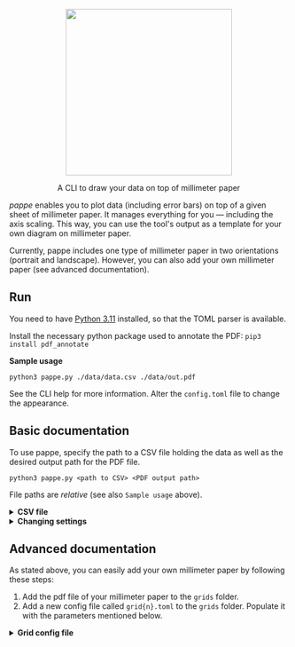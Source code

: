 <p align="center">
  <img src="https://github.com/paul019/pappe/assets/37160523/e65b47d8-b36b-48ae-9c98-dde2a80a72e2" width="300px" />
  <p align="center">A CLI to draw your data on top of millimeter paper</p>
</p>

*pappe* enables you to plot data (including error bars) on top of a given sheet of millimeter paper. It manages everything for you — including the axis scaling. This way, you can use the tool's output as a template for your own diagram on millimeter paper.

Currently, pappe includes one type of millimeter paper in two orientations (portrait and landscape). However, you can also add your own millimeter paper (see advanced documentation).


## Run

You need to have [Python 3.11](https://www.python.org/downloads/) installed, so that the TOML parser is available.

Install the necessary python package used to annotate the PDF: `pip3 install pdf_annotate`

**Sample usage**

```
python3 pappe.py ./data/data.csv ./data/out.pdf
```

See the CLI help for more information. Alter the `config.toml` file to change the appearance.


## Basic documentation

To use pappe, specify the path to a CSV file holding the data as well as the desired output path for the PDF file.

```
python3 pappe.py <path to CSV> <PDF output path>
```

File paths are *relative* (see also `Sample usage` above).


<details>
<summary><b>CSV file</b></summary>

The supplied CSV file must have 6 columns and it *may* contain a header row. Each row represents one data point. This is what the columns are for:

| Column | Content |
| ------ | ------- |
| 1 | x-value |
| 2 | lower error of x-value |
| 3 | upper error of x-value |
| 4 | y-value |
| 5 | lower error of y-value |
| 6 | upper error of y-value |

If you don't want your x- or y-values to have error bars, simply set the error to `0.0`. However, you still need to fill the corresponding columns.

See the [`data/data.csv`](./data/data.csv) file as an example.
</details>


<details>
<summary><b>Changing settings</b></summary>

To change basic settings, change the `config.toml` file. The following parameters can be set:

| Parameter | Type | Default | Meaning |
| --------- | ---- | ------- | ------- |
| `grid_variant` | `1` or `2` | `1` | `1` for portrait paper and `2` for landscape paper (you can also add your own paper; see advanced documentation). |
| `factors/x`, `factors/y` | `List<int>` | `[1, 2, 3, 4, 5, 6, 8, 9]` | The tool first tries to scale the data by the largest possible power of ten (so that your data still fits on the grid). It then chooses one of the supplied factors to further scale up the data; here again, it uses the largest possible factor. Change this array in order to obtain the desired scaling of the data in `x`- and `y`-direction. |
| `origins/x`, `origins/y` | `bool` | `true` | If you want the `x`- or `y`-axis to include the value `0`, set this to `true`. |
| `linear_regression/print_parameters` | `bool` | `true` | Do a linear regression and print the computed parameters? |
| `linear_regression/draw_curve_of_best_fit` | `bool` | `true` | Do a linear regression and draw the curve of best fit? |
| `linear_regression/draw_error_curve_low_slope`, `linear_regression/draw_error_curve_high_slope` | `bool` | `false` | (EXPERIMENTAL) Do a linear regression and draw the error lines with lowest/highest slope within error bounds? |

See the [`config.toml`](./config.toml) file.
</details>


## Advanced documentation

As stated above, you can easily add your own millimeter paper by following these steps:

1. Add the pdf file of your millimeter paper to the `grids` folder.
2. Add a new config file called `grid{n}.toml` to the `grids` folder. Populate it with the parameters mentioned below.


<details>
<summary><b>Grid config file</b></summary>

Adding your own millimeter paper requires you to "measure" it. Read the following table chronologically for instructions:

| Parameter | Meaning / Instructions |
| --- | --- |
| `paper/file` | Relative path of your grid pdf file (relative from the project's entry point). |
| `paper/width`, `paper/height` | Export your millimeter paper pdf file as a `jpg` image (e. g. with `300 ppi`). Input this image's pixel dimensions here. |
| `grid/width`, `grid/height` | Use a suitable image viewing application to determine the pixel dimensions of the actual grid on your millimeter paper. |
| `grid/x`, `grid/y` | Use a suitable image viewing application to determine the pixel position of the lower left corner of the actual grid on your millimeter paper. (This position should be measured from the lower left corner of your image.) |
| `grid/num_x_blocks`, `grid/num_y_blocks` | The number of *big* blocks on your millimeter paper. For example `18 x 27`. |
| `grid/num_x_tiny_blocks_per_block`, `grid/num_y_tiny_blocks_per_block` | Number of *tiny* blocks per big block. Usually, this number should be `10`. |
| `drawing/cross_size` | Pixel size of the displayed data points. |
| `drawing/axis_tick_size` | Pixel size of the axis ticks. |

See the [`grids/grid1.toml`](./grids/grid1.toml) file as an example.
</details>
